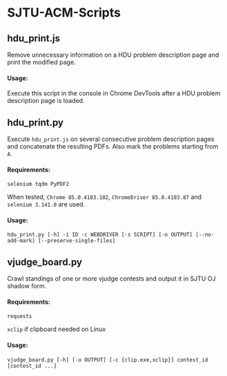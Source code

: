 # SJTU-ACM-Scripts

## hdu\_print.js

Remove unnecessary information on a HDU problem description page and print the modified page.

#### Usage:

Execute this script in the console in Chrome DevTools after a HDU problem description page is loaded.

## hdu\_print.py

Execute `hdu_print.js` on several consecutive problem description pages and concatenate the resulting PDFs.
Also mark the problems starting from `A`.

#### Requirements:

`selenium tqdm PyPDF2`

When tested, `Chrome 85.0.4183.102`, `ChromeDriver 85.0.4183.87` and `selenium 3.141.0` are used.

#### Usage:

```
hdu_print.py [-h] -i ID -c WEBDRIVER [-s SCRIPT] [-o OUTPUT] [--no-add-mark] [--preserve-single-files]
```

## vjudge\_board.py

Crawl standings of one or more vjudge contests and output it in SJTU OJ shadow form.

#### Requirements:

`requests`

`xclip` if clipboard needed on Linux

#### Usage:

```
vjudge_board.py [-h] [-o OUTPUT] [-c {clip.exe,xclip}] contest_id [contest_id ...]
```